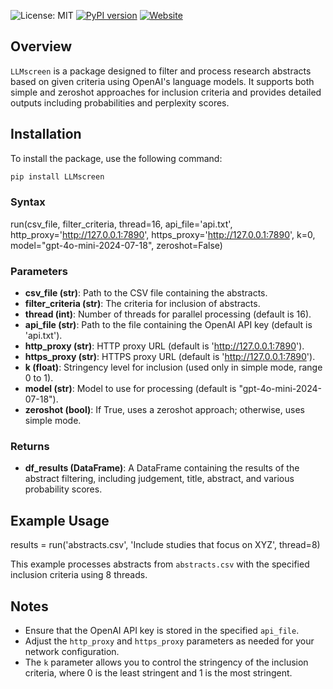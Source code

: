 

![License: MIT](https://img.shields.io/badge/License-MIT-yellow.svg)
[![PyPI version](https://badge.fury.io/py/LLMscreen.svg)](https://badge.fury.io/py/LLMscreen)
[![Website](https://img.shields.io/badge/Website-Jinquan_Ye-red)](https://jinquanyescholar.netlify.app)


## Overview

`LLMscreen` is a package designed to filter and process research abstracts based on given criteria using OpenAI's language models. It supports both simple and zeroshot approaches for inclusion criteria and provides detailed outputs including probabilities and perplexity scores.

## Installation

To install the package, use the following command:

```bash
pip install LLMscreen
```


### Syntax

run(csv_file, filter_criteria, thread=16, api_file='api.txt', http_proxy='http://127.0.0.1:7890',
    https_proxy='http://127.0.0.1:7890', k=0, model="gpt-4o-mini-2024-07-18", zeroshot=False)


### Parameters
- **csv_file (str)**: Path to the CSV file containing the abstracts.
- **filter_criteria (str)**: The criteria for inclusion of abstracts.
- **thread (int)**: Number of threads for parallel processing (default is 16).
- **api_file (str)**: Path to the file containing the OpenAI API key (default is 'api.txt').
- **http_proxy (str)**: HTTP proxy URL (default is 'http://127.0.0.1:7890').
- **https_proxy (str)**: HTTPS proxy URL (default is 'http://127.0.0.1:7890').
- **k (float)**: Stringency level for inclusion (used only in simple mode, range 0 to 1).
- **model (str)**: Model to use for processing (default is "gpt-4o-mini-2024-07-18").
- **zeroshot (bool)**: If True, uses a zeroshot approach; otherwise, uses simple mode.

### Returns
- **df_results (DataFrame)**: A DataFrame containing the results of the abstract filtering, including judgement, title, abstract, and various probability scores.

## Example Usage

results = run('abstracts.csv', 'Include studies that focus on XYZ', thread=8)


This example processes abstracts from `abstracts.csv` with the specified inclusion criteria using 8 threads.

## Notes
- Ensure that the OpenAI API key is stored in the specified `api_file`.
- Adjust the `http_proxy` and `https_proxy` parameters as needed for your network configuration.
- The `k` parameter allows you to control the stringency of the inclusion criteria, where 0 is the least stringent and 1 is the most stringent.
